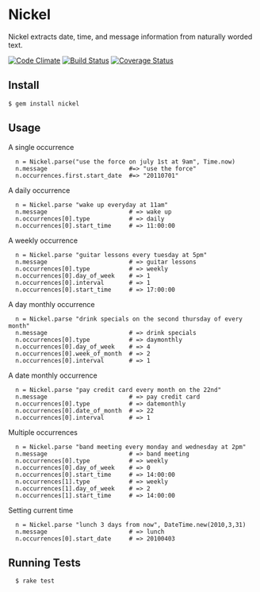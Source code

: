 Nickel
======

Nickel extracts date, time, and message information from naturally worded text.

[![Code Climate](https://codeclimate.com/github/iainbeeston/nickel.png)](https://codeclimate.com/github/iainbeeston/nickel)
[![Build Status](https://travis-ci.org/iainbeeston/nickel.png?branch=master)](https://travis-ci.org/iainbeeston/nickel)
[![Coverage Status](https://coveralls.io/repos/iainbeeston/nickel/badge.png)](https://coveralls.io/r/iainbeeston/nickel)

Install
-------

```
$ gem install nickel
```

Usage
-----

A single occurrence
```
  n = Nickel.parse("use the force on july 1st at 9am", Time.now)
  n.message                       #=> "use the force"
  n.occurrences.first.start_date  #=> "20110701"
```

A daily occurrence
```
  n = Nickel.parse "wake up everyday at 11am"
  n.message                       # => wake up
  n.occurrences[0].type           # => daily
  n.occurrences[0].start_time     # => 11:00:00
```

A weekly occurrence
```
  n = Nickel.parse "guitar lessons every tuesday at 5pm"
  n.message                       # => guitar lessons
  n.occurrences[0].type           # => weekly
  n.occurrences[0].day_of_week    # => 1
  n.occurrences[0].interval       # => 1
  n.occurrences[0].start_time     # => 17:00:00
```

A day monthly occurrence
```
  n = Nickel.parse "drink specials on the second thursday of every month"
  n.message                       # => drink specials
  n.occurrences[0].type           # => daymonthly
  n.occurrences[0].day_of_week    # => 4
  n.occurrences[0].week_of_month  # => 2
  n.occurrences[0].interval       # => 1
```

A date monthly occurrence
```
  n = Nickel.parse "pay credit card every month on the 22nd"
  n.message                       # => pay credit card
  n.occurrences[0].type           # => datemonthly
  n.occurrences[0].date_of_month  # => 22
  n.occurrences[0].interval       # => 1
```

Multiple occurrences
```
  n = Nickel.parse "band meeting every monday and wednesday at 2pm"
  n.message                       # => band meeting
  n.occurrences[0].type           # => weekly
  n.occurrences[0].day_of_week    # => 0
  n.occurrences[0].start_time     # => 14:00:00
  n.occurrences[1].type           # => weekly
  n.occurrences[1].day_of_week    # => 2
  n.occurrences[1].start_time     # => 14:00:00
```

Setting current time
```
  n = Nickel.parse "lunch 3 days from now", DateTime.new(2010,3,31)
  n.message                       # => lunch
  n.occurrences[0].start_date     # => 20100403
```

Running Tests
-------------

```
  $ rake test
```
